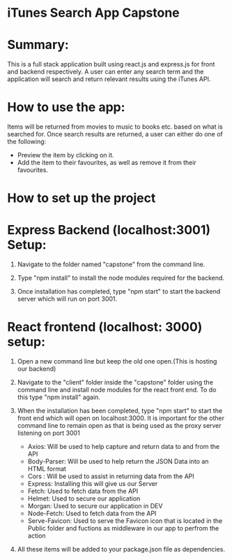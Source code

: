# iTunes Search App Capstone



# Summary: 

This is a full stack application built using react.js and express.js for front and backend respectively. A user can enter any search term and 
the application will search and return relevant results using the iTunes API.

# How to use the app:

Items will be returned from movies to music to books etc. based on what is searched for.
Once search results are returned, a user can either do one of the following:

 - Preview the item by clicking on it.
 - Add the item to their favourites, as well as remove it from their favourites.

# How to set up the project
# Express Backend (localhost:3001) Setup: 


1. Navigate to the folder named "capstone" from the command line.

2. Type "npm install" to install the node modules required for the backend.

3. Once installation has completed, type "npm start" to start the backend server which will run on port 3001.


  # React frontend (localhost: 3000) setup:

1. Open a new command line but keep the old one open.(This is hosting our backend)

2. Navigate to the "client" folder inside the "capstone" folder using the command line and install node modules for the react front end.
To do this type "npm install" again.

3. When the installation has been completed, type "npm start" to start the front end which will open on localhost:3000.
It is important for the other command line to remain open as that is being used as the proxy server listening on port 3001

   - Axios: Will be used to help capture and return data to and from the API
   - Body-Parser: Will be used to help return the JSON Data into an HTML format
   - Cors : Will be used to assist in returning data from the API
   - Express: Installing this will give us our Server 
   - Fetch: Used to fetch data from the API
   - Helmet: Used to secure our application
   - Morgan: Used to secure our application in DEV
   - Node-Fetch: Used to fetch data from the API
   - Serve-Favicon: Used to serve the Favicon icon that is located in the Public folder and fuctions as middleware 
     in our app to perfrom the action

4. All these items will be added to your package.json file as dependencies.